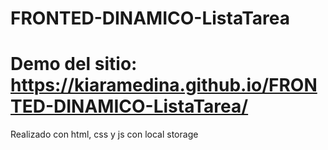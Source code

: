 # FRONTED-DINAMICO-ListaTarea
# Demo del sitio: https://kiaramedina.github.io/FRONTED-DINAMICO-ListaTarea/
Realizado con html, css y js con local storage
